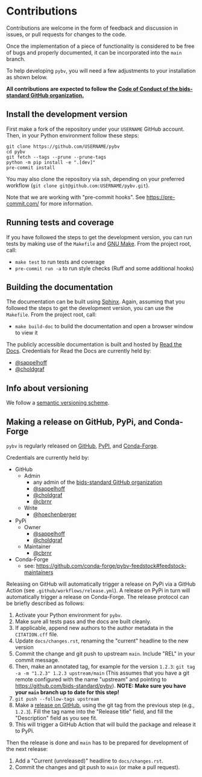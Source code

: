 # Contributions

Contributions are welcome in the form of feedback and discussion in issues,
or pull requests for changes to the code.

Once the implementation of a piece of functionality is considered to be free of
bugs and properly documented, it can be incorporated into the `main` branch.

To help developing `pybv`,
you will need a few adjustments to your installation as shown below.

**All contributions are expected to follow the**
[**Code of Conduct of the bids-standard GitHub organization.**](https://github.com/bids-standard/.github/blob/master/CODE_OF_CONDUCT.md)

## Install the development version

First make a fork of the repository under your `USERNAME` GitHub account.
Then, in your Python environment follow these steps:

```Shell
git clone https://github.com/USERNAME/pybv
cd pybv
git fetch --tags --prune --prune-tags
python -m pip install -e ".[dev]"
pre-commit install
```

You may also clone the repository via ssh, depending on your preferred workflow
(`git clone git@github.com:USERNAME/pybv.git`).

Note that we are working with "pre-commit hooks".
See https://pre-commit.com/ for more information.

## Running tests and coverage

If you have followed the steps to get the development version,
you can run tests by making use of the `Makefile` and
[GNU Make](https://www.gnu.org/software/make/).
From the project root, call:

- `make test` to run tests and coverage
- `pre-commit run -a` to run style checks (Ruff and some additional hooks)

## Building the documentation

The documentation can be built using [Sphinx](https://www.sphinx-doc.org).
Again, assuming that you followed the steps to get the development version,
you can use the `Makefile`.
From the project root, call:

- `make build-doc` to build the documentation and open a browser window to view it

The publicly accessible documentation is built and hosted by
[Read the Docs](https://readthedocs.org/).
Credentials for Read the Docs are currently held by:

- [@sappelhoff](https://github.com/sappelhoff/)
- [@choldgraf](https://github.com/choldgraf/)

## Info about versioning

We follow a [semantic versioning scheme](https://semver.org/).

## Making a release on GitHub, PyPi, and Conda-Forge

`pybv` is regularly released on
[GitHub](https://github.com/bids-standard/pybv/releases),
[PyPI](https://pypi.org/project/pybv/),
and [Conda-Forge](https://anaconda.org/conda-forge/pybv).

Credentials are currently held by:

- GitHub
  - Admin
    - any admin of the [bids-standard GitHub organization](https://github.com/bids-standard)
    - [@sappelhoff](https://github.com/sappelhoff/)
    - [@choldgraf](https://github.com/choldgraf/)
    - [@cbrnr](https://github.com/cbrnr/)
  - Write
    - [@hoechenberger](https://github.com/hoechenberger/)
- PyPi
  - Owner
    - [@sappelhoff](https://github.com/sappelhoff/)
    - [@choldgraf](https://github.com/choldgraf/)
  - Maintainer
    - [@cbrnr](https://github.com/cbrnr/)
- Conda-Forge
  - see: https://github.com/conda-forge/pybv-feedstock#feedstock-maintainers

Releasing on GitHub will automatically trigger a release on PyPi via a GitHub Action
(see `.github/workflows/release.yml`).
A release on PyPi in turn will automatically trigger a release on Conda-Forge.
The release protocol can be briefly described as follows:

1. Activate your Python environment for `pybv`.
1. Make sure all tests pass and the docs are built cleanly.
1. If applicable, append new authors to the author metadata in the `CITATION.cff` file.
1. Update `docs/changes.rst`, renaming the "current" headline to the new
   version
1. Commit the change and git push to upstream `main`.
   Include "REL" in your commit message.
1. Then, make an annotated tag, for example for the version `1.2.3`:
   `git tag -a -m "1.2.3" 1.2.3 upstream/main`
   (This assumes that you have a git remote configured with the name "upstream" and
   pointing to https://github.com/bids-standard/pybv).
   **NOTE: Make sure you have your `main` branch up to date for this step!**
1. `git push --follow-tags upstream`
1. Make a [release on GitHub](https://help.github.com/en/articles/creating-releases),
   using the git tag from the previous step (e.g., `1.2.3`).
   Fill the tag name into the "Release title" field, and fill the "Description" field
   as you see fit.
1. This will trigger a GitHub Action that will build the package and release it to PyPi.

Then the release is done and `main` has to be prepared for development of
the next release:

1. Add a "Current (unreleased)" headline to `docs/changes.rst`.
1. Commit the changes and git push to `main` (or make a pull request).
